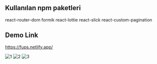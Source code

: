 ## Kullanılan npm paketleri
react-router-dom
formik
react-lottie
react-slick
react-custom-pagination

## Demo Link
https://fups.netlify.app/

![1](https://user-images.githubusercontent.com/91959780/209812949-b7d37eb5-c8d2-43b8-9fad-1476cc0c02a1.png)
![2](https://user-images.githubusercontent.com/91959780/209812970-cb4a1a98-dfc6-42ad-84ca-b9aa3c1f8c94.png)
![3](https://user-images.githubusercontent.com/91959780/209812989-ddcdac45-2dc3-4163-a536-d903ecc69409.png)
